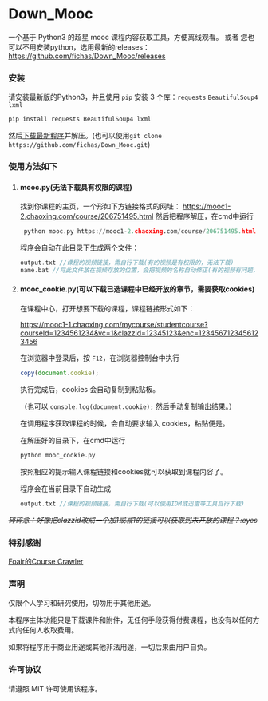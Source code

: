 # Down_Mooc
一个基于 Python3 的超星 mooc 课程内容获取工具，方便离线观看。
或者 您也可以不用安装python，选用最新的releases：https://github.com/fichas/Down_Mooc/releases
### 安装

请安装最新版的Python3，并且使用 `pip` 安装 3 个库：`requests` `BeautifulSoup4` `lxml`

```python
pip install requests BeautifulSoup4 lxml
```

然后[下载最新程序](https://github.com/fichas/Down_Mooc/archive/master.zip)并解压。(也可以使用`git clone https://github.com/fichas/Down_Mooc.git`)

### 使用方法如下

1. ####  mooc.py(无法下载具有权限的课程)

   找到你课程的主页，一个形如下方链接格式的网址：
   https://mooc1-2.chaoxing.com/course/206751495.html
   然后把程序解压，在cmd中运行  

   ```python
    python mooc.py https://mooc1-2.chaoxing.com/course/206751495.html
   ```

   程序会自动在此目录下生成两个文件：

   ```c++
   output.txt //课程的视频链接，需自行下载(有的视频是有权限的，无法下载)
   name.bat //将此文件放在视频存放的位置，会把视频的名称自动修正(有的视频有问题，可能老师的命名方式比较奇怪，先鸽着)
   ```

2. #### mooc_cookie.py(可以下载已选课程中已经开放的章节，需要获取cookies)

   在课程中心，打开想要下载的课程，课程链接形式如下：

   https://mooc1-1.chaoxing.com/mycourse/studentcourse?courseId=1234561234&vc=1&clazzid=12345123&enc=1234567123456123456

   在浏览器中登录后，按 `F12`，在浏览器控制台中执行

   ```javascript
   copy(document.cookie);
   ```

   执行完成后，cookies 会自动复制到粘贴板。

   （也可以 `console.log(document.cookie);` 然后手动复制输出结果。）

   在调用程序获取课程的时候，会自动要求输入 cookies，粘贴便是。

   

   在解压好的目录下，在cmd中运行

   ```python
   python mooc_cookie.py
   ```

   按照相应的提示输入课程链接和cookies就可以获取到课程内容了。

   程序会在当前目录下自动生成

   ```c++
   output.txt //课程的视频链接，需自行下载(可以使用IDM或迅雷等工具自行下载)
   ```
   

~~*碎碎念：好像把clazzid改成一个加1或减1的链接可以获取到未开放的课程？:eyes*~~

### 特别感谢

[Foair的Course Crawler](https://github.com/Foair/course-crawler)

### 声明

仅限个人学习和研究使用，切勿用于其他用途。

本程序主体功能只是下载课件和附件，无任何手段获得付费课程，也没有以任何方式向任何人收取费用。

如果将程序用于商业用途或其他非法用途，一切后果由用户自负。

### 许可协议

请遵照 MIT 许可使用该程序。
